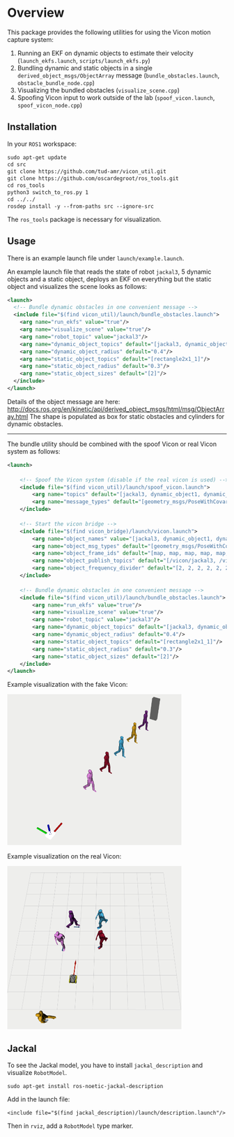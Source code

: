 # Overview
This package provides the following utilities for using the Vicon motion capture system:

1. Running an EKF on dynamic objects to estimate their velocity (`launch_ekfs.launch`, `scripts/launch_ekfs.py`)
2. Bundling dynamic and static objects in a single `derived_object_msgs/ObjectArray` message (`bundle_obstacles.launch`, `obstacle_bundle_node.cpp`)
3. Visualizing the bundled obstacles (`visualize_scene.cpp`)
3. Spoofing Vicon input to work outside of the lab (`spoof_vicon.launch`, `spoof_vicon_node.cpp`)

## Installation
In your `ROS1` workspace:

```
sudo apt-get update
cd src
git clone https://github.com/tud-amr/vicon_util.git
git clone https://github.com/oscardegroot/ros_tools.git
cd ros_tools
python3 switch_to_ros.py 1
cd ../../
rosdep install -y --from-paths src --ignore-src
```

The `ros_tools` package is necessary for visualization.

## Usage
There is an example launch file under `launch/example.launch`.

An example launch file that reads the state of robot `jackal3`, 5 dynamic objects and a static object, deploys an EKF on everything but the static object and visualizes the scene looks as follows:

```xml
<launch>
  <!-- Bundle dynamic obstacles in one convenient message -->
  <include file="$(find vicon_util)/launch/bundle_obstacles.launch">
    <arg name="run_ekfs" value="true"/>
    <arg name="visualize_scene" value="true"/>
    <arg name="robot_topic" value="jackal3"/>
    <arg name="dynamic_object_topics" default="[jackal3, dynamic_object1, dynamic_object2, dynamic_object3, dynamic_object4, dynamic_object5]"/>
    <arg name="dynamic_object_radius" default="0.4"/>
    <arg name="static_object_topics" default="[rectangle2x1_1]"/>
    <arg name="static_object_radius" default="0.3"/>
    <arg name="static_object_sizes" default="[2]"/>
  </include>
</launch>
```

Details of the object message are here: http://docs.ros.org/en/kinetic/api/derived_object_msgs/html/msg/ObjectArray.html
The shape is populated as box for static obstacles and cylinders for dynamic obstacles.

---

The bundle utility should be combined with the spoof Vicon or real Vicon system as follows:

```xml
<launch>

    <!-- Spoof the Vicon system (disable if the real vicon is used) -->
    <include file="$(find vicon_util)/launch/spoof_vicon.launch">
        <arg name="topics" default="[jackal3, dynamic_object1, dynamic_object2, dynamic_object3, dynamic_object4, dynamic_object5, rectangle2x1_1]"/>
        <arg name="message_types" default="[geometry_msgs/PoseWithCovarianceStamped, geometry_msgs/PoseWithCovarianceStamped, geometry_msgs/PoseWithCovarianceStamped, geometry_msgs/PoseWithCovarianceStamped, geometry_msgs/PoseWithCovarianceStamped, geometry_msgs/PoseWithCovarianceStamped, geometry_msgs/PoseWithCovarianceStamped]"/>
    </include>

    <!-- Start the vicon bridge -->
    <include file="$(find vicon_bridge)/launch/vicon.launch">
        <arg name="object_names" value="[jackal3, dynamic_object1, dynamic_object2, dynamic_object3, dynamic_object4, dynamic_object5, rectangle2x1_1]"/>
        <arg name="object_msg_types" default="[geometry_msgs/PoseWithCovarianceStamped, geometry_msgs/PoseWithCovarianceStamped, geometry_msgs/PoseWithCovarianceStamped, geometry_msgs/PoseWithCovarianceStamped, geometry_msgs/PoseWithCovarianceStamped, geometry_msgs/PoseWithCovarianceStamped, geometry_msgs/PoseWithCovarianceStamped]"/>
        <arg name="object_frame_ids" default="[map, map, map, map, map, map, map]"/>
        <arg name="object_publish_topics" default="[/vicon/jackal3, /vicon/dynamic_object1, /vicon/dynamic_object2, /vicon/dynamic_object3, /vicon/dynamic_object4, /vicon/dynamic_object5, /vicon/rectangle2x1_1]"/>
        <arg name="object_frequency_divider" default="[2, 2, 2, 2, 2, 2, 2]"/>
    </include>

    <!-- Bundle dynamic obstacles in one convenient message -->
    <include file="$(find vicon_util)/launch/bundle_obstacles.launch">
        <arg name="run_ekfs" value="true"/>
        <arg name="visualize_scene" value="true"/>
        <arg name="robot_topic" value="jackal3"/>
        <arg name="dynamic_object_topics" default="[jackal3, dynamic_object1, dynamic_object2, dynamic_object3, dynamic_object4, dynamic_object5]"/>
        <arg name="dynamic_object_radius" default="0.4"/>
        <arg name="static_object_topics" default="[rectangle2x1_1]"/>
        <arg name="static_object_radius" default="0.3"/>
        <arg name="static_object_sizes" default="[2]"/>
    </include>
</launch>
```

Example visualization with the fake Vicon:

<img src="docs/spoof_example.png" width="400" />

Example visualization on the real Vicon:

<img src="docs/real_example.png" width="400" />

## Jackal
To see the Jackal model, you have to install `jackal_description` and visualize `RobotModel`.

```
sudo apt-get install ros-noetic-jackal-description
```

Add in the launch file:
```
<include file="$(find jackal_description)/launch/description.launch"/>
```

Then in `rviz`, add a `RobotModel` type marker.